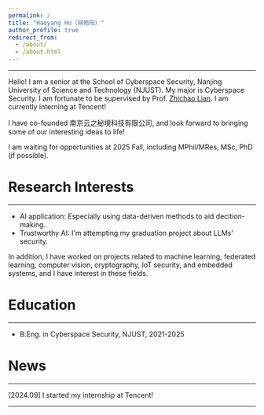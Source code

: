 ```yaml
---
permalink: /
title: "Haoyang Hu（胡皓阳）"
author_profile: true
redirect_from: 
  - /about/
  - /about.html
---
```


---
Hello! I am a senior at the School of Cyberspace Security, Nanjing University of Science and Technology (NJUST). My major is Cyberspace Security. I am fortunate to be supervised by Prof. [Zhichao Lian](https://gsmis.njust.edu.cn/open/TutorInfo.aspx?dsbh=6CZPjzcQhmzsS-IjPww!Hw==&yxsh=4iVdgPyuKTE=&zydm=QP9JvMVDx3k=). I am currently interning at Tencent!

I have co-founded 南京云之秘境科技有限公司, and look forward to bringing some of our interesting ideas to life!

I am waiting for opportunities at 2025 Fall, including MPhil/MRes, MSc, PhD (if possible).

Research Interests
======
---
* AI application: Especially using data-deriven methods to aid decition-making.
* Trustworthy AI: I'm attempting my graduation project about LLMs' security.

In addition, I have worked on projects related to machine learning, federated learning, computer vision, cryptography, IoT security, and embedded systems, and I have interest in these fields.

Education
======
---
* B.Eng. in Cyberspace Security, NJUST, 2021-2025

News
======
---
[2024.09] I started my internship at Tencent!

---

<script type="text/javascript" id="clustrmaps" src="//clustrmaps.com/map_v2.js?d=6wfR7GC9nCyJQPKiqnKV-XvXiwNpKSA2Zv_onF9ga-g&cl=ffffff&w=a"></script>
